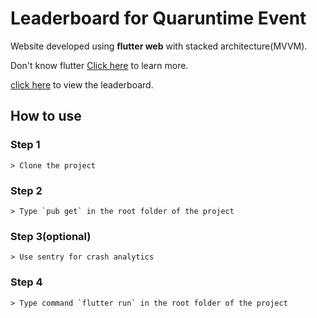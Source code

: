 # Leaderboard for Quaruntime Event

Website developed using **flutter web**  with stacked architecture(MVVM).

Don't know flutter [Click here](https://flutter.dev/) to learn more.

[click here](https://quaruntime.web.app/) to view the leaderboard.

## How to use

### Step 1
    > Clone the project

### Step 2
    > Type `pub get` in the root folder of the project

### Step 3(optional)
    > Use sentry for crash analytics

### Step 4
    > Type command `flutter run` in the root folder of the project
